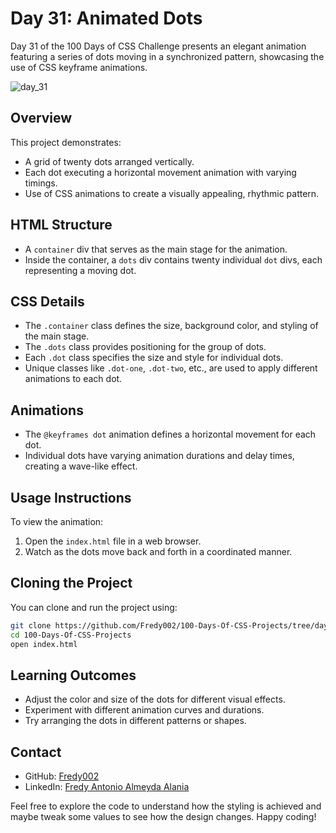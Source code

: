 # Day 31: Animated Dots

Day 31 of the 100 Days of CSS Challenge presents an elegant animation featuring a series of dots moving in a synchronized pattern, showcasing the use of CSS keyframe animations.

 ![day_31](https://github.com/Fredy002/100-Days-Of-CSS-Projects/assets/104151778/6dcbd15e-b1e0-4a72-ab73-b2e598cb295c)

## Overview

This project demonstrates:

- A grid of twenty dots arranged vertically.
- Each dot executing a horizontal movement animation with varying timings.
- Use of CSS animations to create a visually appealing, rhythmic pattern.

## HTML Structure

- A `container` div that serves as the main stage for the animation.
- Inside the container, a `dots` div contains twenty individual `dot` divs, each representing a moving dot.

## CSS Details

- The `.container` class defines the size, background color, and styling of the main stage.
- The `.dots` class provides positioning for the group of dots.
- Each `.dot` class specifies the size and style for individual dots.
- Unique classes like `.dot-one`, `.dot-two`, etc., are used to apply different animations to each dot.

## Animations

- The `@keyframes dot` animation defines a horizontal movement for each dot.
- Individual dots have varying animation durations and delay times, creating a wave-like effect.

## Usage Instructions

To view the animation:

1. Open the `index.html` file in a web browser.
2. Watch as the dots move back and forth in a coordinated manner.

## Cloning the Project

You can clone and run the project using:

```bash
git clone https://github.com/Fredy002/100-Days-Of-CSS-Projects/tree/day_31-40/day_31
cd 100-Days-Of-CSS-Projects
open index.html
```

## Learning Outcomes

-  Adjust the color and size of the dots for different visual effects.
- Experiment with different animation curves and durations.
- Try arranging the dots in different patterns or shapes.

## Contact

- GitHub: [Fredy002](https://github.com/Fredy002)
- LinkedIn: [Fredy Antonio Almeyda Alania](https://www.linkedin.com/in/fredy-antonio-almeyda-alania/)

Feel free to explore the code to understand how the styling is achieved and maybe tweak some values to see how the design changes. Happy coding!
